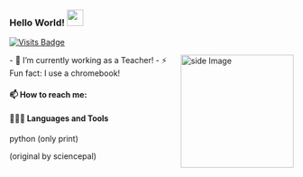   ### Hello World!  <img src="https://github.com/sciencepal/sciencepal/blob/master/assets/Hi.gif" width="29px">
  [![Visits Badge](https://badges.pufler.dev/visits/developercarla/developercarla)](https://badges.pufler.dev/visits/developercarla/developercarla)
  
<img src="https://github.com/sciencepal/sciencepal/blob/master/assets/life_balance.gif" alt="side Image" align="right" width="200" height="auto" />
  - 🔭 I’m currently working as a Teacher!
  - ⚡ Fun fact: I use a chromebook!
  
  #### 📫 How to reach me:
  
  
  
  #### 👨🏻‍💻 Languages and Tools <br />
  python (only print)

(original by sciencepal)